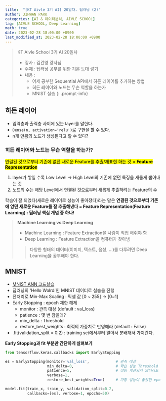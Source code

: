 ```yaml
---
title:  "[KT Aivle 3기 AI] 20일차. 딥러닝 (2)"
author: JIHWAN PARK
categories: [AI & 데이터분석, AIVLE SCHOOL]
tag: [AIVLE SCHOOL, Deep Learning]
math: true
date: 2023-02-28 18:00:00 +0900
last_modified_at: 2023-02-28 18:00:00 +0900
---
```

> KT Aivle School 3기 AI 20일차 
> - 강사 : 김건영 강사님
> - 주제 : 딥러닝 공부를 위한 기본 토대 쌓기
> - 내용 :
>   - 어제 공부한 Sequential API에서 히든 레이어를 추가하는 방법
>   - 히든 레이어와 노드는 무슨 역할을 하는가
>   - MNIST 실습
{: .prompt-info}

## 히든 레이어
- 입력층과 출력층 사이에 있는 layer를 말한다.
- `Dense(n, activation='relu')`로 구현을 할 수 있다.
- n개 만큼의 노드가 생성된다고 할 수 있다?

### **히든 레이어와 노드는 무슨 역할을 하는가?**
<mark>연결된 것으로부터 기존에 없던 새로운 Feature를 추출/재표현 하는 것 = <strong>Feature Representation</strong></mark>

1. layer가 쌓일 수록 Low Level → High Level의 기존에 없던 특징을 새롭게 뽑아내는 것
2. 노드의 수는 해당 Level에서 연결된 것으로부터 새롭게 추출하려는 Feature의 수

학습이 잘 되었다(새로운 레이어로 성능이 좋아졌다)라는 말은 **연결된 것으로부터 기존에 없던 새로운 Feature를 잘 추출해냈다 = Feature Representation(Feature Learning) : 딥러닝 핵심 개념 중 하나!**

> **Machine Learning vs Deep Learning**
> - Machine Learning : Feature Extraction을 사람이 직접 해줘야 함
> - Deep Learning : Feature Extraction을 컴퓨터가 찾아냄
>> 다양한 형태의 데이터(이미지, 텍스트, 음성, ...)를 다루려면 Deep Learning을 공부해야 한다.

## MNIST
- <a href='https://github.com/Jihwan98/aivle_school/blob/main/2023.02.27_%EB%94%A5%EB%9F%AC%EB%8B%9D_%EC%8B%A4%EC%8A%B5%EC%9E%90%EB%A3%8C/2_2_ANN_MNIST.ipynb' target='_blank'>MNIST ANN 코드실습</a>
- 딥러닝의 'Hello Wolrd'인 MNIST 데이터로 실습을 진행
- 전처리로 Min-Max Scaling : 픽셀 값 [0 ~ 255] → [0~1]
- Early Stopping : epoch 제한 해제
  - monitor : 관측 대상 (default : val_loss)
  - patience : 몇 번 참을래?
  - min_delta : Threshold
  - restore_best_weights : 최적의 가중치로 반영해라 (default : False)
- .fit(validation_split = 0.2) : training set에서부터 알아서 분배해서 가져간다.

**Early Stopping과 fit 부분만 간단하게 살펴보기**

```python
from tensorflow.keras.callbacks import EarlyStopping

es = EarlyStopping(monitor='val_loss',            # 관측 대상
                   min_delta=0,                   # 학습 성능 Threshold
                   patience=5,                    # 성능 개선되지 않더라도 몇 번 참을래?
                   verbose=1,                     
                   restore_best_weights=True)     # 가장 성능이 좋았던 epochs의 가중치를 쓸래 (Default=False)

model.fit(train_x, train_y, validation_split=0.2, 
          callbacks=[es], verbose=1, epochs=50)
```
